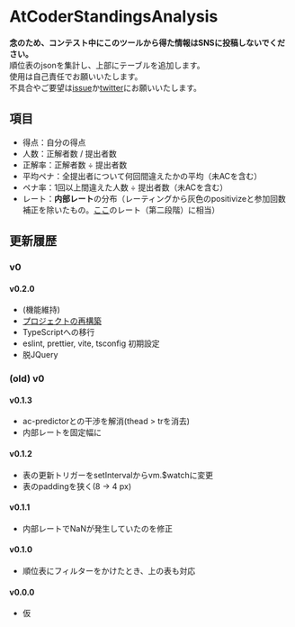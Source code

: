 # AtCoderStandingsAnalysis

**念のため、コンテスト中にこのツールから得た情報はSNSに投稿しないでください。**  
順位表のjsonを集計し、上部にテーブルを追加します。  
使用は自己責任でお願いいたします。  
不具合やご要望は[issue](https://github.com/RTnF/AtCoderStandingsAnalysis/issues)か[twitter](https://twitter.com/RTnF_cp)にお願いいたします。  

## 項目

- 得点：自分の得点
- 人数：正解者数 / 提出者数
- 正解率：正解者数 ÷ 提出者数
- 平均ペナ：全提出者について何回間違えたかの平均（未ACを含む）
- ペナ率：1回以上間違えた人数 ÷ 提出者数（未ACを含む）
- レート：**内部レート**の分布（レーティングから灰色のpositivizeと参加回数補正を除いたもの。[ここ](https://qiita.com/anqooqie/items/92005e337a0d2569bdbd)のレート（第二段階）に相当）

## 更新履歴

### v0

#### v0.2.0

- (機能維持)
- [プロジェクトの再構築](https://zenn.dev/mkpoli/articles/10116a047cad1f)
- TypeScriptへの移行
- eslint, prettier, vite, tsconfig 初期設定
- 脱JQuery

### (old) v0

#### v0.1.3

- ac-predictorとの干渉を解消(thead > trを消去)
- 内部レートを固定幅に

#### v0.1.2

- 表の更新トリガーをsetIntervalからvm.$watchに変更
- 表のpaddingを狭く(8 -> 4 px)

#### v0.1.1

- 内部レートでNaNが発生していたのを修正

#### v0.1.0

- 順位表にフィルターをかけたとき、上の表も対応

#### v0.0.0

- 仮
